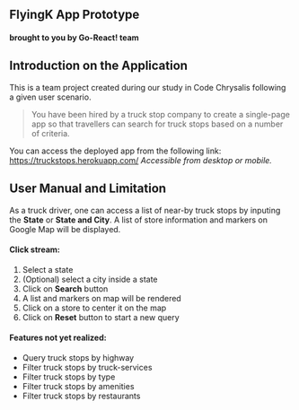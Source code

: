 ## FlyingK App Prototype

#### brought to you by Go-React! team

## Introduction on the Application

This is a team project created during our study in Code Chrysalis following a given user scenario.

> You have been hired by a truck stop company to create a single-page app so that travellers can search for truck stops based on a number of criteria.

You can access the deployed app from the following link:
https://truckstops.herokuapp.com/
_Accessible from desktop or mobile._

## User Manual and Limitation

As a truck driver, one can access a list of near-by truck stops by inputing the **State** or **State and City**. A list of store information and markers on Google Map will be displayed.

#### Click stream:

1. Select a state
2. (Optional) select a city inside a state
3. Click on **Search** button
4. A list and markers on map will be rendered
5. Click on a store to center it on the map
6. Click on **Reset** button to start a new query

#### Features not yet realized:

- Query truck stops by highway
- Filter truck stops by truck-services
- Filter truck stops by type
- Filter truck stops by amenities
- Filter truck stops by restaurants
